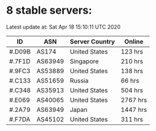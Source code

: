 # 8 stable servers:

Latest update at: Sat Apr 18 15:10:11 UTC 2020

| ID | ASN | Server Country | Online |
| -- | --- | -------------- | ------ |
| #.D09B | AS174 | United States | 123 hrs |
| #.7F1D | AS63949 | Singapore | 210 hrs |
| #.9FC3 | AS53889 | United States | 138 hrs |
| #.C133 | AS51659 | Russia | 66 hrs |
| #.C348 | AS35913 | United States | 504 hrs |
| #.E069 | AS40065 | United States | 2767 hrs |
| #.2A79 | AS63949 | Japan | 1447 hrs |
| #.F7DA | AS45102 | United States | 311 hrs |

